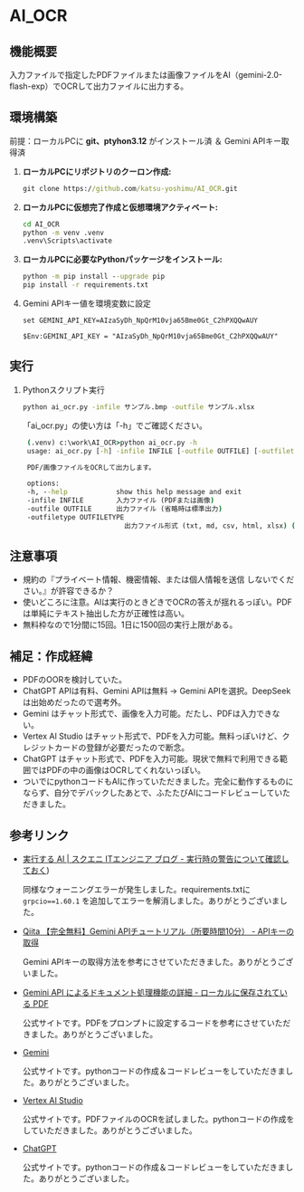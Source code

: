 # AI_OCR

## 機能概要

入力ファイルで指定したPDFファイルまたは画像ファイルをAI（gemini-2.0-flash-exp）でOCRして出力ファイルに出力する。

## 環境構築

前提：ローカルPCに **git、ptyhon3.12** がインストール済 ＆ Gemini APIキー取得済

1. **ローカルPCにリポジトリのクーロン作成:**

   ```cmd
   git clone https://github.com/katsu-yoshimu/AI_OCR.git
   ```

2. **ローカルPCに仮想完了作成と仮想環境アクティベート:**

   ```cmd
   cd AI_OCR
   python -m venv .venv
   .venv\Scripts\activate
   ```

3. **ローカルPCに必要なPythonパッケージをインストール:**

   ```cmd
   python -m pip install --upgrade pip
   pip install -r requirements.txt
   ```

4. Gemini APIキー値を環境変数に設定

   ```cmd:コマンドプロンプト
   set GEMINI_API_KEY=AIzaSyDh_NpQrM10vja65Bme0Gt_C2hPXQQwAUY
   ```

   ```PowerShell:PowerShell
   $Env:GEMINI_API_KEY = "AIzaSyDh_NpQrM10vja65Bme0Gt_C2hPXQQwAUY"
   ```

## 実行

1. Pythonスクリプト実行

   ```cmd
   python ai_ocr.py -infile サンプル.bmp -outfile サンプル.xlsx
   ```

    「ai_ocr.py」の使い方は「-h」でご確認ください。

   ```cmd
    (.venv) c:\work\AI_OCR>python ai_ocr.py -h
    usage: ai_ocr.py [-h] -infile INFILE [-outfile OUTFILE] [-outfiletype OUTFILETYPE]

    PDF/画像ファイルをOCRして出力します。

    options:
    -h, --help            show this help message and exit
    -infile INFILE        入力ファイル (PDFまたは画像)
    -outfile OUTFILE      出力ファイル (省略時は標準出力)
    -outfiletype OUTFILETYPE
                            出力ファイル形式 (txt, md, csv, html, xlsx) (省略時は出力ファイルの拡張子)
   ```

## 注意事項

- 規約の『プライベート情報、機密情報、または個人情報を送信 しないでください。』が許容できるか？
- 使いどころに注意。AIは実行のときどきでOCRの答えが揺れるっぽい。PDFは単純にテキスト抽出した方が正確性は高い。
- 無料枠なので1分間に15回。1日に1500回の実行上限がある。

## 補足：作成経緯

- PDFのOORを検討していた。
- ChatGPT APIは有料、Gemini APIは無料 → Gemini APIを選択。DeepSeekは出始めだったので選考外。
- Gemini はチャット形式で、画像を入力可能。だたし、PDFは入力できない。
- Vertex AI Studio はチャット形式で、PDFを入力可能。無料っぽいけど、クレジットカードの登録が必要だったので断念。
- ChatGPT はチャット形式で、PDFを入力可能。現状で無料で利用できる範囲ではPDFの中の画像はOCRしてくれないっぽい。
- ついでにpythonコードもAIに作っていただきました。完全に動作するものにならず、自分でデバックしたあとで、ふたたびAIにコードレビューしていただきました。

## 参考リンク

- [実行する AI | スクエニ ITエンジニア ブログ - 実行時の警告について確認しておく](https://blog.jp.square-enix.com/iteng-blog/posts/00095-vertexai-fcalling/#%E5%AE%9F%E8%A1%8C%E6%99%82%E3%81%AE%E8%AD%A6%E5%91%8A%E3%81%AB%E3%81%A4%E3%81%84%E3%81%A6%E7%A2%BA%E8%AA%8D%E3%81%97%E3%81%A6%E3%81%8A%E3%81%8F))

  同様なウォーニングエラーが発生しました。requirements.txtに `grpcio==1.60.1` を追加してエラーを解消しました。ありがとうございました。

- [Qiita 【完全無料】Gemini APIチュートリアル（所要時間10分） - APIキーの取得](https://qiita.com/zukki2/items/10bfeb1c4330aa18ff87#step1api%E3%82%AD%E3%83%BC%E3%81%AE%E5%8F%96%E5%BE%97)

    Gemini APIキーの取得方法を参考にさせていただきました。ありがとうございました。

- [Gemini API によるドキュメント処理機能の詳細 - ローカルに保存されている
 PDF](https://ai.google.dev/gemini-api/docs/document-processing?hl=ja&lang=python#local-pdfs)

    公式サイトです。PDFをプロンプトに設定するコードを参考にさせていただきました。ありがとうございました。

- [Gemini](https://gemini.google.com/)

    公式サイトです。pythonコードの作成＆コードレビューをしていただきました。ありがとうございました。

- [Vertex AI Studio](https://cloud.google.com/generative-ai-studio?hl=ja)

    公式サイトです。PDFファイルのOCRを試しました。pythonコードの作成をしていただきました。ありがとうございました。

- [ChatGPT](https://chatgpt.com/)

    公式サイトです。pythonコードの作成＆コードレビューをしていただきました。ありがとうございました。
